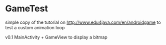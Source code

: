 GameTest
========

simple copy of the tutorial on http://www.edu4java.com/en/androidgame to test a custom animation loop

v0.1
MainActivity + GameView to display a bitmap